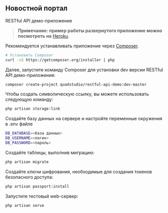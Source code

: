 ## Новостной портал

RESTful API демо-приложение

> **Примечание: пример работы развернутого приложение можно посмотреть на**  [Heroku](http://restful-api-news-portal.herokuapp.com/).

Рекомендуется устанавливать приложение через 
[Composer](http://getcomposer.org).

```bash
# Установить Composer
curl -sS https://getcomposer.org/installer | php
```

Далее, запустите команду Composer для установки dev версии RESTful API демо-приложения:

```bash
composer create-project quadstudio/restful-api-demo:dev-master
```

Чтобы создать символическую ссылку, вы можете использовать следующую команду:

```bash
php artisan storage:link
```

Создайте базу данных на сервере и настройте переменные окружения в .env файле

```bash
DB_DATABASE=<база данных>
DB_USERNAME=<логин>
DB_PASSWORD=<пароль>
```

Создайте таблицы, выполнив миграцию:

```bash
php artisan migrate
```

Создайте ключи шифрования, необходимые для создания токенов безопасного доступа:

```bash
php artisan passport:install
```

Запустите тестовый web-сервер:

```bash
php artisan serve
```
